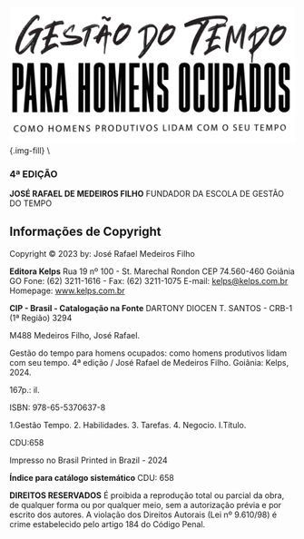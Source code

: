 <div class="page-break"></div>

![GESTÃO DO TEMPO PARA HOMENS OCUPADOS: COMO HOMENS PRODUTIVOS LIDAM COM SEU TEMPO](img/logotipo.png){.img-fill} \

<div class="page-break"></div>


### 4ª EDIÇÃO

**JOSÉ RAFAEL DE MEDEIROS FILHO** FUNDADOR DA ESCOLA DE GESTÃO DO TEMPO


## Informações de Copyright

Copyright © 2023 by: José Rafael Medeiros Filho

**Editora Kelps** Rua 19 nº 100 - St. Marechal Rondon CEP 74.560-460 Goiânia GO Fone: (62) 3211-1616 - Fax: (62) 3211-1075 E-mail: kelps@kelps.com.br Homepage: www.kelps.com.br

**CIP - Brasil - Catalogação na Fonte** DARTONY DIOCEN T. SANTOS - CRB-1 (1ª Região) 3294

M488 Medeiros Filho, José Rafael.

Gestão do tempo para homens ocupados: como homens produtivos lidam com seu tempo. 4ª edição / José Rafael de Medeiros Filho. Goiânia: Kelps, 2024.

167p.: il.

ISBN: 978-65-5370637-8

1.Gestão Tempo. 2. Habilidades. 3. Tarefas. 4. Negocio. I.Título.

CDU:658

Impresso no Brasil Printed in Brazil - 2024

**Índice para catálogo sistemático** CDU: 658

**DIREITOS RESERVADOS** É proibida a reprodução total ou parcial da obra, de qualquer forma ou por qualquer meio, sem a autorização prévia e por escrito dos autores. A violação dos Direitos Autorais (Lei nº 9.610/98) é crime estabelecido pelo artigo 184 do Código Penal.

<div class="page-break"></div>
